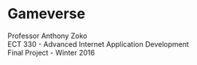 # Gameverse

Professor Anthony Zoko
<br>ECT 330 - Advanced Internet Application Development
<br>Final Project - Winter 2016

